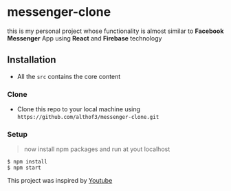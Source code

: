 # messenger-clone
this is my personal project whose functionality is almost similar to 
**Facebook Messenger** App using **React** and **Firebase** technology 

## Installation

- All the `src` contains the core content

### Clone

- Clone this repo to your local machine using `https://github.com/althof3/messenger-clone.git`

### Setup

> now install npm packages and run at yout localhost

```shell
$ npm install
$ npm start
```

This project was inspired by <a href="https://www.youtube.com/watch?v=KB7JEnfc7Dc&t=9248s" target="_blank">Youtube</a>
